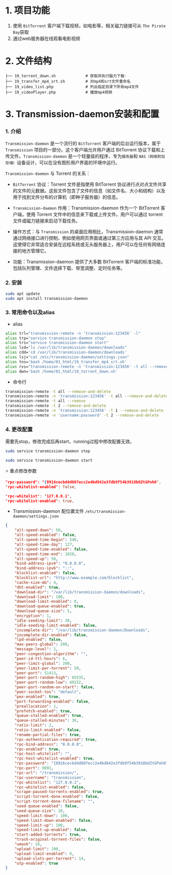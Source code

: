 # 1. 项目功能

1. 使用 `BitTorrent` 客户端下载视频，如电影等，相关磁力链接可从 `The Pirate Bay`获取
2. 通过web服务器在线观看电影视频



# 2. 文件结构

```
├── 19_torrent_down.sh             # 获取并执行磁力下载·
├── 19_transfer_mp4_srt.sh         # 对mp4和srt文件重命名
├── 19_video_list.php              # 列出指定目录下所有mp4文件
├── 19_videoPlayer.php             # 播放mp4视频

```


# 3. Transmission-daemon安装和配置

### 1. 介绍

`Transmission-daemon` 是一个流行的 `BitTorrent` 客户端的后台运行版本，属于 `Transmission` 项目的一部分。这个客户端允许用户通过 BitTorrent 协议下载和上传文件。`Transmission-daemon` 是一个轻量级的程序，专为`服务器`和 `NAS（网络附加存储）`设备设计，可以在没有图形用户界面的环境中运行。

`Transmission-daemon` 与 Torrent 的关系：

- `BitTorrent` 协议：Torrent 文件是指使用 BitTorrent 协议进行点对点文件共享的文件的元数据。这些文件包含了文件的信息（如文件名、大小和结构）以及用于找到文件分布的计算机（即种子服务器）的信息。

- `Transmission-daemon` 作用：Transmission-daemon 作为一个 BitTorrent 客户端，使用 Torrent 文件中的信息来下载或上传文件。用户可以通过 torrent 文件或磁力链接来启动下载任务。

- 操作方式：与 `Transmission` 的桌面应用相比，Transmission-daemon 通常通过网络接口进行控制，例如使用网页界面或通过第三方应用与其 API 交互。这使得它非常适合安装在远程系统或无头服务器上，用户可以在任何有网络连接的地方管理它。

- 功能：Transmission-daemon 提供了大多数 BitTorrent 客户端的标准功能，包括队列管理、文件选择下载、带宽调整、定时任务等。



### 2. 安装

```bash
sudo apt update
sudo apt install transmission-daemon
```

### 3. 常用命令以及alias

- alias

```bash
alias trl="transmission-remote -n 'transmission:123456' -l"
alias trp="service transmission-daemon stop"
alias trs="service transmission-daemon start"
alias lsd="ls /var/lib/transmission-daemon/downloads"
alias cdd='cd /var/lib/transmission-daemon/downloads'
alias lsj="cat /etc/transmission-daemon/settings.json"
alias tns='bash /home/01_html/19_transfer_mp4_srt.sh'
alias rvs="transmission-remote -n 'transmission:123456' -t all --remove-and-delete"
alias dwn='bash /home/01_html/19_torrent_down.sh'
```

- 命令行

```bash
transmission-remote -t all --remove-and-delete
transmission-remote -n 'transmission:123456' -t all --remove-and-delete   # 删除所有的种子
transmission-remote -t all --remove
transmission-remote -t 2 --remove-and-delete
transmission-remote -n 'transmission:123456' -t 1 --remove-and-delete
transmission-remote -n 'username:password' -t 2 --remove-and-delete
```

### 4. 更改配置

需要先stop，修改完成后再start，running过程中修改配置无效。

```bash
sudo service transmission-daemon stop

sudo service transmission-daemon start
```

⭐ 重点修改参数

```json
"rpc-password": "{8916cecbd4d607ecc2e4bd842e3fdb9f54b3918bOZtGPoh0",     // 初始化密码，设置明文，start后自动加密
"rpc-whitelist-enabled": false,                                          // 由true改为false之后在网页上是可以访问的， 不推荐

"rpc-whitelist": "127.0.0.1",                                            // 白名单中只有本地回环地址
"rpc-whitelist-enabled": true,                                           // 开启白名单，只允许本地回环地址以及限定ip通过web界面访问
```


- Transmission-daemon 配位置文件 `/etc/transmission-daemon/settings.json`


```json
{
    "alt-speed-down": 50,
    "alt-speed-enabled": false,
    "alt-speed-time-begin": 540,
    "alt-speed-time-day": 127,
    "alt-speed-time-enabled": false,
    "alt-speed-time-end": 1020,
    "alt-speed-up": 50,
    "bind-address-ipv4": "0.0.0.0",
    "bind-address-ipv6": "::",
    "blocklist-enabled": false,
    "blocklist-url": "http://www.example.com/blocklist",
    "cache-size-mb": 4,
    "dht-enabled": true,
    "download-dir": "/var/lib/transmission-daemon/downloads",
    "download-limit": 100,
    "download-limit-enabled": 0,
    "download-queue-enabled": true,
    "download-queue-size": 5,
    "encryption": 1,
    "idle-seeding-limit": 30,
    "idle-seeding-limit-enabled": false,
    "incomplete-dir": "/var/lib/transmission-daemon/Downloads",
    "incomplete-dir-enabled": false,
    "lpd-enabled": false,
    "max-peers-global": 200,
    "message-level": 1,
    "peer-congestion-algorithm": "",
    "peer-id-ttl-hours": 6,
    "peer-limit-global": 200,
    "peer-limit-per-torrent": 50,
    "peer-port": 51413,
    "peer-port-random-high": 65535,
    "peer-port-random-low": 49152,
    "peer-port-random-on-start": false,
    "peer-socket-tos": "default",
    "pex-enabled": true,
    "port-forwarding-enabled": false,
    "preallocation": 1,
    "prefetch-enabled": true,
    "queue-stalled-enabled": true,
    "queue-stalled-minutes": 30,
    "ratio-limit": 2,
    "ratio-limit-enabled": false,
    "rename-partial-files": true,
    "rpc-authentication-required": true,
    "rpc-bind-address": "0.0.0.0",
    "rpc-enabled": true,
    "rpc-host-whitelist": "",
    "rpc-host-whitelist-enabled": true,
    "rpc-password": "{8916cecbd4d607ecc2e4bd842e3fdb9f54b3918bOZtGPoh0",
    "rpc-port": 9091,
    "rpc-url": "/transmission/",
    "rpc-username": "transmission",
    "rpc-whitelist": "127.0.0.1",
    "rpc-whitelist-enabled": false,
    "scrape-paused-torrents-enabled": true,
    "script-torrent-done-enabled": false,
    "script-torrent-done-filename": "",
    "seed-queue-enabled": false,
    "seed-queue-size": 10,
    "speed-limit-down": 100,
    "speed-limit-down-enabled": false,
    "speed-limit-up": 100,
    "speed-limit-up-enabled": false,
    "start-added-torrents": true,
    "trash-original-torrent-files": false,
    "umask": 18,
    "upload-limit": 100,
    "upload-limit-enabled": 0,
    "upload-slots-per-torrent": 14,
    "utp-enabled": true
}
```
